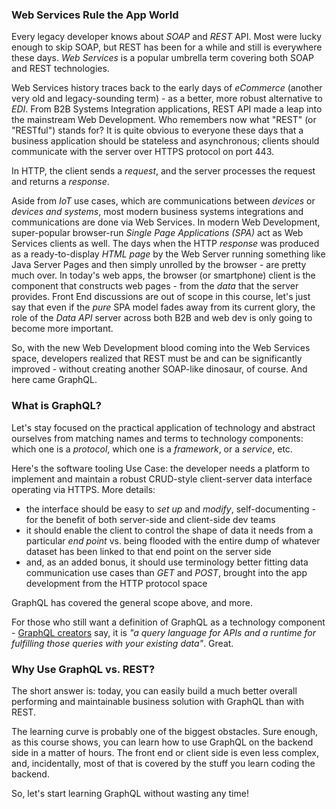 ### Web Services Rule the App World

Every legacy developer knows about *SOAP* and *REST* API. Most were lucky enough to skip SOAP, but REST has been for a while and still is everywhere these days. *Web Services* is a popular umbrella term covering both SOAP and REST technologies.

Web Services history traces back to the early days of *eCommerce* (another very old and legacy-sounding term) - as a better, more robust alternative to *EDI*. From B2B Systems Integration applications, REST API made a leap into the mainstream Web Development. Who remembers now what "REST" (or "RESTful") stands for? It is quite obvious to everyone these days that a business application should be stateless and asynchronous; clients should communicate with the server over HTTPS protocol on port 443. 

In HTTP, the client sends a *request*, and the server processes the request and returns a *response*.

Aside from *IoT* use cases, which are communications between *devices* or *devices and systems*, most modern business systems integrations and communications are done via Web Services. In modern Web Development, super-popular browser-run *Single Page Applications (SPA)* act as Web Services clients as well. The days when the HTTP *response* was produced as a ready-to-display *HTML page* by the Web Server running something like Java Server Pages and then simply unrolled by the browser - are pretty much over. In today's web apps, the browser (or smartphone) client is the component that constructs web pages - from the *data* that the server provides. Front End discussions are out of scope in this course, let's just say that even if the *pure* SPA model fades away from its current glory, the role of the *Data API* server across both B2B and web dev is only going to become more important.

So, with the new Web Development blood coming into the Web Services space, developers realized that REST must be and can be significantly improved - without creating another SOAP-like dinosaur, of course. And here came GraphQL.


### What is GraphQL?

Let's stay focused on the practical application of technology and abstract ourselves from matching names and terms to technology components: which one is a *protocol*, which one is a *framework*, or a *service*, etc. 

Here's the software tooling Use Case: the developer needs a platform to implement and maintain a robust CRUD-style client-server data interface operating via HTTPS. More details:

- the interface should be easy to *set up* and *modify*, self-documenting - for the benefit of both server-side and client-side dev teams
- it should enable the client to control the shape of data it needs from a particular *end point* vs. being flooded with the entire dump of whatever dataset has been linked to that end point on the server side
- and, as an added bonus, it should use terminology better fitting data communication use cases than *GET* and *POST*, brought into the app development from the HTTP protocol space

GraphQL has covered the general scope above, and more.

For those who still want a definition of GraphQL as a technology component - [GraphQL creators](https://graphql.org/) say, it is *"a query language for APIs and a runtime for fulfilling those queries with your existing data"*. Great.


### Why Use GraphQL vs. REST?
 
The short answer is: today, you can easily build a much better overall performing and maintainable business solution with GraphQL than with REST.

The learning curve is probably one of the biggest obstacles. Sure enough, as this course shows, you can learn how to use GraphQL on the backend side in a matter of hours. The front end or client side is even less complex, and, incidentally, most of that is covered by the stuff you learn coding the backend.


So, let's start learning GraphQL without wasting any time!